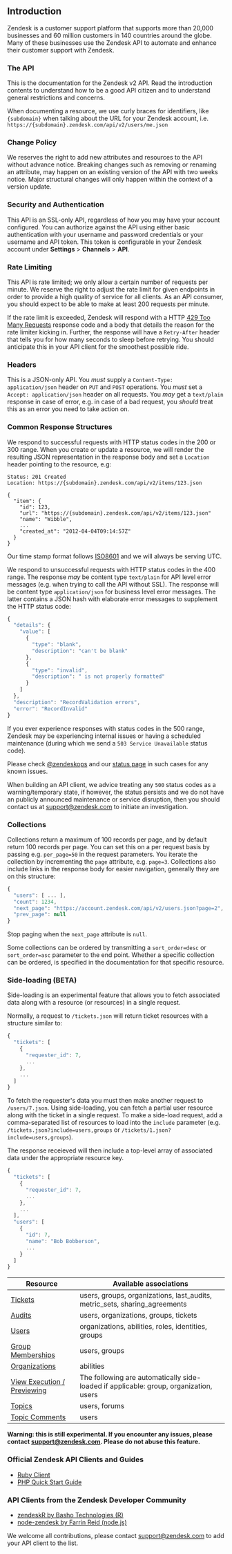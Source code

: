 ## Introduction

Zendesk is a customer support platform that supports more than 20,000 businesses and 60 million customers in 140 countries around the globe. Many of these businesses use the Zendesk API to automate and enhance their customer support with Zendesk.

### The API
This is the documentation for the Zendesk v2 API. Read the introduction contents to understand how to be a good API citizen and to understand general restrictions and concerns.

When documenting a resource, we use curly braces for identifiers, like `{subdomain}` when talking about the URL for your Zendesk account, i.e. `https://{subdomain}.zendesk.com/api/v2/users/me.json`

### Change Policy

We reserves the right to add new attributes and resources to the API without advance notice. Breaking changes such as removing or renaming an attribute, may happen on an existing version of the API with two weeks notice. Major structural changes will only happen within the context of a version update.

### Security and Authentication

This API is an SSL-only API, regardless of how you may have your account configured. You can authorize against the API using either basic authentication with your username and password credentials or your username and API token.  This token is configurable in your Zendesk account under **Settings** > **Channels** > **API**.

### Rate Limiting

This API is rate limited; we only allow a certain number of requests per minute. We reserve the right to adjust the rate limit for given endpoints in order to provide a high quality of service for all clients. As an API consumer, you should expect to be able to make at least 200 requests per minute.

If the rate limit is exceeded, Zendesk will respond with a HTTP [429 Too Many Requests](http://tools.ietf.org/html/draft-nottingham-http-new-status-02#section-4) response code and a body that details the reason for the rate limiter kicking in. Further, the response will have a `Retry-After` header that tells you for how many seconds to sleep before retrying. You should anticipate this in your API client for the smoothest possible ride.

### Headers

This is a JSON-only API. You *must* supply a `Content-Type: application/json` header on `PUT` and `POST` operations. You *must* set a `Accept: application/json` header on all requests. You *may* get a `text/plain` response in case of error, e.g. in case of a bad request, you *should* treat this as an error you need to take action on.

### Common Response Structures

We respond to successful requests with HTTP status codes in the 200 or 300 range. When you create or update a resource, we will render the resulting JSON representation in the response body and set a `Location` header pointing to the resource, e.g:

```http
Status: 201 Created
Location: https://{subdomain}.zendesk.com/api/v2/items/123.json

{
  "item": {
    "id": 123,
    "url": "https://{subdomain}.zendesk.com/api/v2/items/123.json"
    "name": "Wibble",
    ...
    "created_at": "2012-04-04T09:14:57Z"
  }
}
```

Our time stamp format follows [ISO8601](http://en.wikipedia.org/wiki/ISO_8601) and we will always be serving UTC.

We respond to unsuccessful requests with HTTP status codes in the 400 range. The response *may* be content type `text/plain` for API level error messages (e.g. when trying to call the API without SSL). The response will be content type `application/json` for business level error messages. The latter contains a JSON hash with elaborate error messages to supplement the HTTP status code:

```js
{
  "details": {
    "value": [
      {
        "type": "blank",
        "description": "can't be blank"
      },
      {
        "type": "invalid",
        "description": " is not properly formatted"
      }
    ]
  },
  "description": "RecordValidation errors",
  "error": "RecordInvalid"
}
```

If you ever experience responses with status codes in the 500 range, Zendesk may be experiencing internal issues or having a scheduled maintenance (during which we send a `503 Service Unavailable` status code).

Please check [@zendeskops](https://twitter.com/zendeskops) and our [status page](http://www.zendesk.com/support/system-status) in such cases for any known issues.

When building an API client, we advice treating any `500` status codes as a warning/temporary state, if however, the status persists and we do not have an publicly announced maintenance or service disruption, then you should contact us at <a href="mailto:support@zendesk.com">support@zendesk.com</a> to initiate an investigation.

### Collections

Collections return a maximum of 100 records per page, and by default return 100 records per page. You can set this on a per request basis by passing e.g. `per_page=50` in the request parameters. You iterate the collection by incrementing the `page` attribute, e.g. `page=3`. Collections also include links in the response body for easier navigation, generally they are on this structure:

```js
{
  "users": [ ... ],
  "count": 1234,
  "next_page": "https://account.zendesk.com/api/v2/users.json?page=2",
  "prev_page": null
}
```

Stop paging when the `next_page` attribute is `null`.

Some collections can be ordered by transmitting a `sort_order=desc` or `sort_order=asc` parameter to the end point. Whether a specific collection can be ordered, is specified in the documentation for that specific resource.

### Side-loading (BETA)

Side-loading is an experimental feature that allows you to fetch associated data along with a resource (or resources) in a single request.

Normally, a request to `/tickets.json` will return ticket resources with a structure similar to:

```js
{
  "tickets": [
    {
      "requester_id": 7,
      ...
    },
    ...
  ]
}
```

To fetch the requester's data you must then make another request to `/users/7.json`.
Using side-loading, you can fetch a partial user resource along with the ticket in a single request. To make a side-load request,
add a comma-separated list of resources to load into the `include` parameter (e.g. `/tickets.json?include=users,groups` or `/tickets/1.json?include=users,groups`).

The response receieved will then include a top-level array of associated data under the appropriate resource key.

```js
{
  "tickets": [
    {
      "requester_id": 7,
      ...
    },
    ...
  ],
  "users": [
    {
      "id": 7,
      "name": "Bob Bobberson",
      ...
    }
  ]
}
```

| Resource                                                  | Available associations
| --------------------------------------------------------- | ---------------------------------------------------------------------------
| [Tickets](tickets.html)                                   | users, groups, organizations, last_audits, metric_sets, sharing_agreements
| [Audits](audits.html)                                     | users, organizations, groups, tickets
| [Users](users.html)                                       | organizations, abilities, roles, identities, groups
| [Group Memberships](group_memberships.html)               | users, groups
| [Organizations](organizations.html)                       | abilities
| [View Execution / Previewing](views.html#executing-views) | The following are automatically side-loaded if applicable: group, organization, users
| [Topics](topics.html)                                     | users, forums
| [Topic Comments](topic_comments.html)                     | users

**Warning: this is still experimental. If you encounter any issues, please contact <a href="mailto:support@zendesk.com">support@zendesk.com</a>. Please do not abuse this feature.**

### Official Zendesk API Clients and Guides

* [Ruby Client](https://github.com/zendesk/zendesk_api_client_rb)
* [PHP Quick Start Guide](https://support.zendesk.com/entries/21462093-php-and-zendesk-quick-start-guide)

### API Clients from the Zendesk Developer Community

* [zendeskR by Basho Technologies (R)](https://github.com/tcash21/zendeskR)
* [node-zendesk by Farrin Reid (node.js)](https://github.com/blakmatrix/node-zendesk)

We welcome all contributions, please contact [support@zendesk.com](mailto:support@zendesk.com) to add your API client to the list.